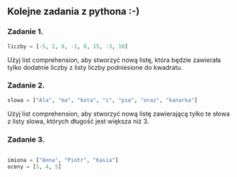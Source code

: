 ## Kolejne zadania z pythona :-)

### Zadanie 1.
```python
liczby = [-5, 2, 8, -1, 0, 15, -3, 10]
```

Użyj list comprehension, aby stworzyć nową listę, która będzie zawierała tylko dodatnie liczby z listy liczby podniesione do kwadratu.

### Zadanie 2.

```python
slowa = ["Ala", "ma", "kota", "i", "psa", "oraz", "kanarka"]
```

Użyj list comprehension, aby stworzyć nową listę zawierającą tylko te słowa z listy slowa, których długość jest większa niż 3.

### Zadanie 3.

```python

imiona = ["Anna", "Piotr", "Kasia"]
oceny = [5, 4, 5]

```
